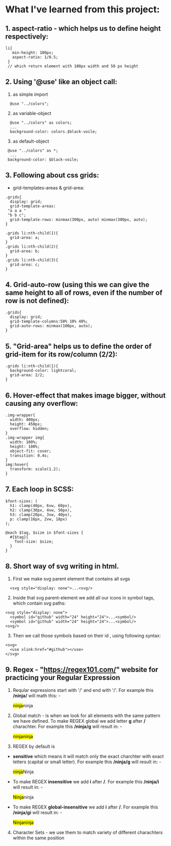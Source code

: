 # What I've learned from this project: 

## 1. aspect-ratio - which helps us to define height respectively:
 ~~~ 
li{
    min-height: 100px;
    aspect-ratio: 1/0.5;
  } 
  // which return element with 100px width and 50 px height
~~~
## 2. Using '@use' like an object call:
1. as simple import
~~~
  @use "../colors"; 
~~~
2.  as variable-object
~~~
  @use "../colors" as colors; 
  ...
  background-color: colors.$black-voile;
~~~
3. as default-object
~~~
 @use "../colors" as *; 
  ...
 background-color: $black-voile;
~~~

## 3. Following about css grids:
- grid-templates-areas & grid-area:
```
.grids{
  display: grid;
  grid-template-areas: 
 "a a a "
 "b b c";
  grid-template-rows: minmax(300px, auto) minmax(300px, auto);
}

.grids li:nth-child(1){
  grid-area: a;
}
.grids li:nth-child(2){
  grid-area: b;
}
.grids li:nth-child(3){
  grid-area: c;
}
```
## 4. Grid-auto-row (using this we can give the same height to all of rows, even if the number of row is not defined):
~~~
.grids{
  display: grid;
  grid-template-columns:50% 10% 40%;
  grid-auto-rows: minmax(100px, auto);
}
~~~

## 5. "Grid-area" helps us to define the order of grid-item for its row/column (2/2):
~~~
.grids li:nth-child(1){
  background-color: lightcoral;
  grid-area: 2/2;
}
~~~

## 6. Hover-effect that makes image bigger, without causing any overflow:
~~~
.img-wrapper{
  width: 400px;
  height: 450px;
  overflow: hidden;
}
.img-wrapper img{
  width: 100%;
  height: 100%;
  object-fit: cover;
  transition: 0.4s;
}
img:hover{
  transform: scale(1.2);
}
~~~

## 7. Each loop in SCSS: 
~~~
$font-sizes: (
  h1: clamp(40px, 6vw, 60px),
  h2: clamp(30px, 4vw, 50px),
  h3: clamp(20px, 3vw, 40px),
  p: clamp(16px, 2vw, 18px)
);

@each $tag, $size in $font-sizes {
  #{$tag}{
    font-size: $size;
  }
}
~~~
## 8. Short way of svg writing in html.
1. First we make svg parent element that contains all svgs
~~~
  <svg style="display: none">...<svg/>
~~~
2. Inside that svg parent-element we add all our icons in symbol tags, which contain svg paths:
~~~
<svg style="display: none">
  <symbol id="github" width="24" height="24">...<symbol/>
  <symbol id="github" width="24" height="24">...<symbol/>
<svg/>
~~~
3. Then we call those symbols based on their id , using following syntax:
~~~
<svg>
  <use xlink:href="#github"></use>
</svg>
~~~
## 9. Regex - "https://regex101.com/" website for practicing your Regular Expression
1. Reqular expressions start with '/' and end with '/'. For example this **/ninja/** will math this:
-<p>
<mark>ninja</mark>ninja
</p>

2. Global match - is when we look for all elements with the same pattern we have defined. To make REGEX global we add letter **g** after **/** charachter. For example this **/ninja/g** will result in:
-<p>
<mark>ninja</mark><mark>ninja</mark>
</p> 

3. REGEX by default is 
- **sensitive** which means it will match only the exact charchter with exact letters (capital or small letter). For example this **/ninja/g** will result in:
-<p>
<mark>ninja</mark>Ninja
</p> 

- To make REGEX **insensitive** we add **i** after **/**. For example this **/ninja/i** will result in:
-<p>
<mark>Ninja</mark>ninja
</p> 

- To make REGEX **global-insensitive** we add **i** after **/**. For example this **/ninja/gi** will result in:
-<p>
<mark>Ninja</mark><mark>ninja</mark>
</p> 

4. Character Sets - we use them to match variety of different charachters within the same position

